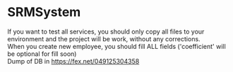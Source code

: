 # SRMSystem
If you want to test all services, you should only copy all files to your environment and the project will be work, without any corrections.</br>
When you create new employee, you should fill ALL fields ('coefficient' will be optional for fill soon)</br>
Dump of DB in https://fex.net/049125304358
